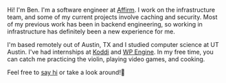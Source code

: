 Hi! I'm Ben. I'm a software engineer at [Affirm](https://affirm.com/).
I work on the infrastructure team, and some of my current projects involve caching and security.
Most of my previous work has been in backend engineering, so working in infrastructure has definitely
been a new experience for me.

I'm based remotely out of Austin, TX and I studied computer science at UT Austin.
I've had internships at [Koddi](https://koddi.com/) and [WP Engine](https://wpengine.com/).
In my free time, you can catch me practicing the violin, playing video games, and cooking.

Feel free to [say hi](mailto:benjamin.porter@utexas.edu) or take a look around!🖕
